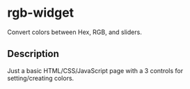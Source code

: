 # rgb-widget
 Convert colors between Hex, RGB, and sliders.
 
## Description
  Just a basic HTML/CSS/JavaScript page with a 3 controls for setting/creating colors. 
